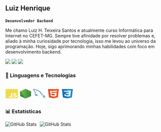 ## Luiz Henrique

**`Desenvolvedor Backend `**

Me chamo Luiz H. Teixeira Santos e atualmente curso Informática para Internet no CEFET-MG. Sempre tive afinidade por resolver problemas e, aliado à minha curiosidade por tecnologia, isso me levou ao universo da programação. Hoje, sigo aprimorando minhas habilidades com foco em desenvolvimento backend.

<div> 
  <a href="https://instagram.com/luiz_henrique_ts" target="_blank"><img src="https://img.shields.io/badge/-Instagram-%23E4405F?style=for-the-badge&logo=instagram&logoColor=white" target="_blank"></a>
  <a href="https://www.linkedin.com/in/luizteixeirasantos" target="_blank"><img src="https://img.shields.io/badge/-LinkedIn-%230077B5?style=for-the-badge&logo=linkedin&logoColor=white" target="_blank"></a> 
  <a href = "mailto:luiz.hh200@gmail.com"><img src="https://img.shields.io/badge/-Gmail-%23333?style=for-the-badge&logo=gmail&logoColor=white" target="_blank"></a>
</div>

### 🤖 Linguagens e Tecnologias

<div style="display: inline_block"><br>
  <img align="center" alt="Luiz-Js" height="30" width="40" src="https://raw.githubusercontent.com/devicons/devicon/master/icons/javascript/javascript-plain.svg">
    <img align="center" alt="Luiz-NodeJS" height="30" width="40" src="https://raw.githubusercontent.com/devicons/devicon/master/icons/nodejs/nodejs-original.svg">
      <img align="center" alt="Luiz-MySQL" height="30" width="40" src="https://raw.githubusercontent.com/devicons/devicon/master/icons/mysql/mysql-original.svg">
<!--   <img align="center" alt="Luiz-Python" height="30" width="40" src="https://raw.githubusercontent.com/devicons/devicon/master/icons/python/python-original.svg"> -->
<!--   <img align="center" alt="Luiz-React" height="30" width="40" src="https://raw.githubusercontent.com/devicons/devicon/master/icons/react/react-original.svg"> -->
  <img align="center" alt="Luiz-HTML" height="30" width="40" src="https://raw.githubusercontent.com/devicons/devicon/master/icons/html5/html5-original.svg">
  <img align="center" alt="Luiz-CSS" height="30" width="40" src="https://raw.githubusercontent.com/devicons/devicon/master/icons/css3/css3-original.svg">
</div>

##

### 📊 Estatísticas

<p>
  <img 
    align="left" 
    alt="GitHub Stats" 
    height="200" 
    style="padding-right: 10px;" 
    src="https://github-readme-stats.vercel.app/api?username=luizteixeirasantos&show_icons=true&theme=tokyonight&include_all_commits=true&locale=pt-br" 
  />

<img 
      align="left" 
      alt="GitHub Stats" 
      height="200" 
      src="https://github-readme-stats.vercel.app/api/top-langs/?username=luizteixeirasantos&theme=tokyonight&layout=compact&custom_title=Tecnologias&langs_count=9" 
  />

</p>
